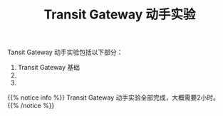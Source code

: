 ﻿---
title: "Transit Gateway 动手实验"
chapter: false
weight: 20
tags:
  - Transit Gateway
---

Tansit Gateway 动手实验包括以下部分：

1. Transit Gateway 基础
2. 
3. 

{{% notice info %}}
Transit Gateway 动手实验全部完成，大概需要2小时。
{{% /notice  %}}




